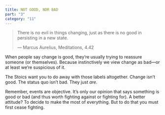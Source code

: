 ```yaml
---
title: NOT GOOD, NOR BAD
part: "3"
category: "11"
---
```


> There is no evil in things changing, just as there is no good in persisting in a new state.
>
> — Marcus Aurelius, Meditations, 4.42

When people say change is good, they’re usually trying to reassure someone (or themselves). Because instinctively we view change as bad—or at least we’re suspicious of it.

The Stoics want you to do away with those labels altogether. Change isn’t good. The status quo isn’t bad. They just _are_.

Remember, events are objective. It’s only our opinion that says something is good or bad (and thus worth fighting against or fighting for). A better attitude? To decide to make the most of everything. But to do that you must first cease fighting.
